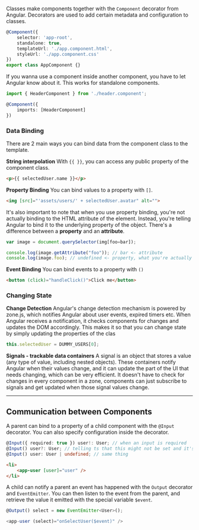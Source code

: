 Classes make components together with the `Component` decorator from Angular. Decorators are used to add certain metadata and configuration to classes.

```ts
@Component({
	selector: 'app-root',
	standalone: true,
	templateUrl: './app.component.html',
	styleUrl: './app.component.css'
})
export class AppComponent {}
```

If you wanna use a component inside another component, you have to let Angular know about it. This works for standalone components.

```ts
import { HeaderComponent } from './header.component';

@Component({
	imports: [HeaderComponent]
})
```

### Data Binding
There are 2 main ways you can bind data from the component class to the template.

**String interpolation**
With `{{ }}`, you can access any public property of the component class.

```html
<p>{{ selectedUser.name }}</p>
```

**Property Binding**
You can bind values to a property with `[]`.

```html
<img [src]="'assets/users/' + selectedUser.avatar" alt="">
```

It's also important to note that when you use property binding, you're not actually binding to the HTML attribute of the element. Instead, you're telling Angular to bind it to the underlying property of the object. There's a difference between a **property** and an **attribute**.

```ts
var image = document.querySelector(img[foo=bar]);

console.log(image.getAttribute("foo")); // bar <- attribute
console.log(image.foo); // undefined <- property, what you're actually binding to
```

**Event Binding**
You can bind events to a property with `()`

```html
<button (click)="handleClick()">Click me</button>
```

### Changing State

**Change Detection**
Angular's change detection mechanism is powered by zone.js, which notifies Angular about user events, expired timers etc. When Angular receives a notification, it checks components for changes and updates the DOM accordingly. This makes it so that you can change state by simply updating the properties of the clas

```ts
this.selectedUser = DUMMY_USERS[0];
```

**Signals - trackable data containers** 
A signal is an object that stores a value (any type of value, including nested objects). These containers notify Angular when their values change, and it can update the part of the UI that needs changing, which can be very efficient. It doesn't have to check for changes in every component in a zone, components can just subscribe to signals and get updated when those signal values change.

---

## Communication between Components
A parent can bind to a property of a child component with the `@Input` decorator. You can also specify configuration inside the decorator.

```ts
@Input({ required: true }) user!: User; // when an input is required
@Input() user?: User; // telling ts that this might not be set and it's ok
@Input() user: User | undefined; // same thing
```

```html
<li>
	<app-user [user]="user" />
</li>
```

A child can notify a parent an event has happened with the `Output` decorator and `EventEmitter`. You can then listen to the event from the parent, and retrieve the value it emitted with the special variable `$event`.

```ts
@Output() select = new EventEmitter<User>();
```

```ts
<app-user (select)="onSelectUser($event)" />
```